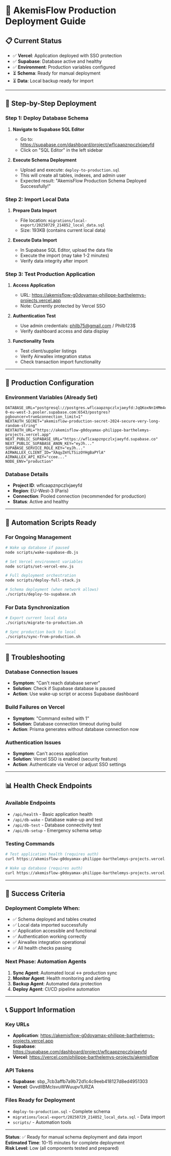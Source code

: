 # 🚀 AkemisFlow Production Deployment Guide

## 📋 Current Status
- ✅ **Vercel**: Application deployed with SSO protection
- ✅ **Supabase**: Database active and healthy  
- ✅ **Environment**: Production variables configured
- ⏳ **Schema**: Ready for manual deployment
- ⏳ **Data**: Local backup ready for import

---

## 🎯 Step-by-Step Deployment

### **Step 1: Deploy Database Schema**

1. **Navigate to Supabase SQL Editor**
   - Go to: https://supabase.com/dashboard/project/wflcaapznpczlxjaeyfd
   - Click on "SQL Editor" in the left sidebar

2. **Execute Schema Deployment**
   - Upload and execute: `deploy-to-production.sql`
   - This will create all tables, indexes, and admin user
   - Expected result: "AkemisFlow Production Schema Deployed Successfully!"

### **Step 2: Import Local Data**

1. **Prepare Data Import**
   - File location: `migrations/local-export/20250729_214852_local_data.sql`
   - Size: 193KB (contains current local data)

2. **Execute Data Import**
   - In Supabase SQL Editor, upload the data file
   - Execute the import (may take 1-2 minutes)
   - Verify data integrity after import

### **Step 3: Test Production Application**

1. **Access Application**
   - URL: https://akemisflow-g0doyamax-philippe-barthelemys-projects.vercel.app
   - Note: Currently protected by Vercel SSO

2. **Authentication Test**
   - Use admin credentials: philb75@gmail.com / Philb123$
   - Verify dashboard access and data display

3. **Functionality Tests**
   - Test client/supplier listings
   - Verify Airwallex integration status
   - Check transaction import functionality

---

## 🔧 Production Configuration

### **Environment Variables (Already Set)**
```
DATABASE_URL="postgresql://postgres.wflcaapznpczlxjaeyfd:JqQKoxNn1HMm4cThe@aws-0-eu-west-3.pooler.supabase.com:6543/postgres?pgbouncer=true&connection_limit=1"
NEXTAUTH_SECRET="akemisflow-production-secret-2024-secure-very-long-random-string"
NEXTAUTH_URL="https://akemisflow-g0doyamax-philippe-barthelemys-projects.vercel.app"
NEXT_PUBLIC_SUPABASE_URL="https://wflcaapznpczlxjaeyfd.supabase.co"
NEXT_PUBLIC_SUPABASE_ANON_KEY="eyJh..."
SUPABASE_SERVICE_ROLE_KEY="eyJh..."
AIRWALLEX_CLIENT_ID="XAqyZmYLTSizOYHgBaPYlA"
AIRWALLEX_API_KEY="ccee..."
NODE_ENV="production"
```

### **Database Details**
- **Project ID**: wflcaapznpczlxjaeyfd
- **Region**: EU-West-3 (Paris)
- **Connection**: Pooled connection (recommended for production)
- **Status**: Active and healthy

---

## 🤖 Automation Scripts Ready

### **For Ongoing Management**
```bash
# Wake up database if paused
node scripts/wake-supabase-db.js

# Set Vercel environment variables
node scripts/set-vercel-env.js

# Full deployment orchestration
node scripts/deploy-full-stack.js

# Schema deployment (when network allows)
./scripts/deploy-to-supabase.sh
```

### **For Data Synchronization**
```bash
# Export current local data
./scripts/migrate-to-production.sh

# Sync production back to local
./scripts/sync-from-production.sh
```

---

## 🚨 Troubleshooting

### **Database Connection Issues**
- **Symptom**: "Can't reach database server"
- **Solution**: Check if Supabase database is paused
- **Action**: Use wake-up script or access Supabase dashboard

### **Build Failures on Vercel**
- **Symptom**: "Command exited with 1"
- **Solution**: Database connection timeout during build
- **Action**: Prisma generates without database connection now

### **Authentication Issues**  
- **Symptom**: Can't access application
- **Solution**: Vercel SSO is enabled (security feature)
- **Action**: Authenticate via Vercel or adjust SSO settings

---

## 📊 Health Check Endpoints

### **Available Endpoints**
- `/api/health` - Basic application health
- `/api/db-wake` - Database wake-up and test
- `/api/db-test` - Database connectivity test
- `/api/db-setup` - Emergency schema setup

### **Testing Commands**
```bash
# Test application health (requires auth)
curl https://akemisflow-g0doyamax-philippe-barthelemys-projects.vercel.app/api/health

# Wake up database (requires auth)  
curl https://akemisflow-g0doyamax-philippe-barthelemys-projects.vercel.app/api/db-wake
```

---

## 🎉 Success Criteria

### **Deployment Complete When:**
- ✅ Schema deployed and tables created
- ✅ Local data imported successfully  
- ✅ Application accessible and functional
- ✅ Authentication working correctly
- ✅ Airwallex integration operational
- ✅ All health checks passing

### **Next Phase: Automation Agents**
1. **Sync Agent**: Automated local ↔ production sync
2. **Monitor Agent**: Health monitoring and alerting
3. **Backup Agent**: Automated data protection
4. **Deploy Agent**: CI/CD pipeline automation

---

## 📞 Support Information

### **Key URLs**
- **Application**: https://akemisflow-g0doyamax-philippe-barthelemys-projects.vercel.app
- **Supabase**: https://supabase.com/dashboard/project/wflcaapznpczlxjaeyfd  
- **Vercel**: https://vercel.com/philippe-barthelemys-projects/akemisflow

### **API Tokens**
- **Supabase**: sbp_7cb3affb7a9b72d1c4c9eeb418127d8ed4951303
- **Vercel**: GvvdIlBMcIsvuWWuupv1URZA

### **Files Ready for Deployment**
- `deploy-to-production.sql` - Complete schema
- `migrations/local-export/20250729_214852_local_data.sql` - Data import
- `scripts/` - Automation tools

---

**Status**: ✅ Ready for manual schema deployment and data import  
**Estimated Time**: 10-15 minutes for complete deployment  
**Risk Level**: Low (all components tested and prepared)
